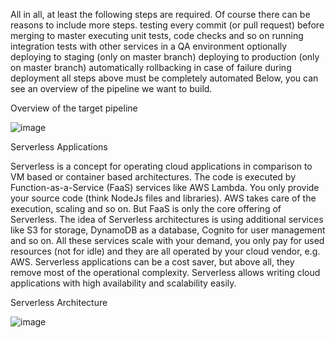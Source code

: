 All in all, at least the following steps are required. Of course there can be reasons to include more steps.
testing every commit (or pull request) before merging to master
executing unit tests, code checks and so on
running integration tests with other services in a QA environment
optionally deploying to staging (only on master branch)
deploying to production (only on master branch)
automatically rollbacking in case of failure during deployment
all steps above must be completely automated
Below, you can see an overview of the pipeline we want to build.

Overview of the target pipeline

![image](https://user-images.githubusercontent.com/59709429/158893058-ec11852f-927c-4146-b9d8-812cb62c45f9.png)

Serverless Applications

Serverless is a concept for operating cloud applications in comparison to VM based or container based architectures. The code is executed by Function-as-a-Service (FaaS) services like AWS Lambda. You only provide your source code (think NodeJs files and libraries). AWS takes care of the execution, scaling and so on. But FaaS is only the core offering of Serverless. The idea of Serverless architectures is using additional services like S3 for storage, DynamoDB as a database, Cognito for user management and so on. All these services scale with your demand, you only pay for used resources (not for idle) and they are all operated by your cloud vendor, e.g. AWS.
Serverless applications can be a cost saver, but above all, they remove most of the operational complexity. Serverless allows writing cloud applications with high availability and scalability easily.


Serverless Architecture

![image](https://user-images.githubusercontent.com/59709429/158893427-8c8c3e62-6e2f-4206-be54-576f31c8ca42.png)
